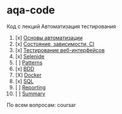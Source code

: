 # aqa-code
Код с лекций Автоматизация тестирования

1. [x] [Основы автоматизации](basics/)
1. [x] [Состояние, зависимости, CI](state/)
1. [x] [Тестирование веб-интерфейсов](web/)
1. [x] [Selenide](selenide/)
1. [ ] [Patterns](patterns/)
1. [x] [BDD](bdd/)
1. [X] [Docker](docker/)
1. [x] [SQL](sql/)
1. [ ] [Reporting](reporting/)
1. [ ] [Summary](summary/)

По всем вопросам: coursar
